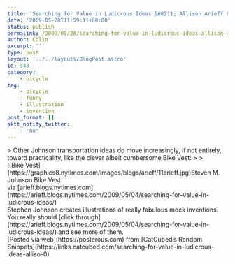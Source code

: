 ```yaml
---
title: 'Searching for Value in Ludicrous Ideas &#8211; Allison Arieff Blog &#8211; NYTimes.com'
date: '2009-05-28T11:59:11+00:00'
status: publish
permalink: /2009/05/28/searching-for-value-in-ludicrous-ideas-allison-arieff-blog-nytimescom
author: Colin
excerpt: ''
type: post
layout: '../../layouts/BlogPost.astro'
id: 543
category:
    - bicycle
tag:
    - bicycle
    - funny
    - illustration
    - invention
post_format: []
aktt_notify_twitter:
    - 'no'
---
```

<div>> Other Johnson transportation ideas do move increasingly, if not entirely, toward practicality, like the clever albeit cumbersome Bike Vest:
> 
> <div>![Bike Vest](https://graphics8.nytimes.com/images/blogs/arieff/11arieff.jpg)<span>Steven M. Johnson</span> <span>Bike Vest</span></div>

<div class="posterous_quote_citation">via [arieff.blogs.nytimes.com](https://arieff.blogs.nytimes.com/2009/05/04/searching-for-value-in-ludicrous-ideas/)</div>Stephen Johnson creates illustrations of really fabulous mock inventions. You really should [click through](https://arieff.blogs.nytimes.com/2009/05/04/searching-for-value-in-ludicrous-ideas/) and see more of them.

</div>[Posted via web](https://posterous.com) from [CatCubed’s Random Snippets](https://links.catcubed.com/searching-for-value-in-ludicrous-ideas-alliso-0)